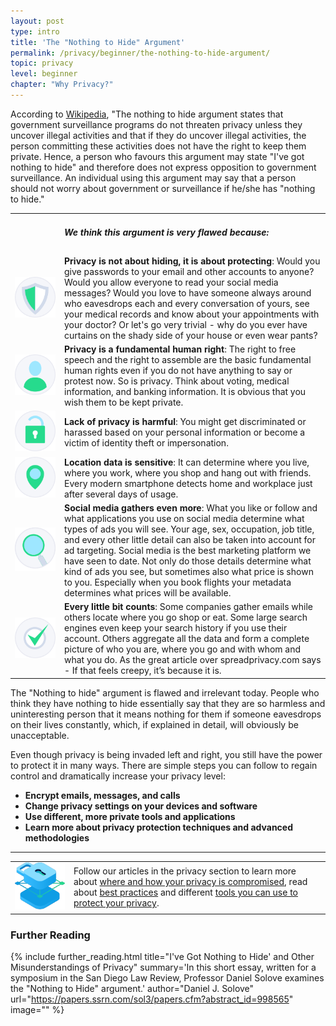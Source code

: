 ```yaml
---
layout: post
type: intro
title: 'The "Nothing to Hide" Argument'
permalink: /privacy/beginner/the-nothing-to-hide-argument/
topic: privacy
level: beginner
chapter: "Why Privacy?"
---
```


According to [Wikipedia](https://en.wikipedia.org/wiki/Nothing_to_hide_argument), "The nothing to hide argument states that government surveillance programs do not threaten privacy unless they uncover illegal activities and that if they do uncover illegal activities, the person committing these activities does not have the right to keep them private. Hence, a person who favours this argument may state "I've got nothing to hide" and therefore does not express opposition to government surveillance. An individual using this argument may say that a person should not worry about government or surveillance if he/she has "nothing to hide."

<table class="table table-borderless mb-4">
    <tbody>
    <tr>
        <td style="width: 65px;"></td>
        <td>
            <h5>We think this argument is very flawed because:</h5>
        </td>
    </tr>
    <tr>
        <td><img src="/assets/post_files/privacy/beginner/the-nothing-to-hide-argument/prot.svg" alt="Privacy is not about hiding, it is about protecting"></td>
        <td>
            <strong>Privacy is not about hiding, it is about protecting</strong>: Would you give passwords to your email and other accounts to anyone? Would you allow everyone to read your social media messages? Would you love to have someone always around who eavesdrops each and every conversation of yours, see your medical records and know about your appointments with your doctor? Or let's go very trivial - why do you ever have curtains on the shady side of your house or even wear pants?
        </td>
    </tr>
    <tr>
        <td><img src="/assets/post_files/privacy/beginner/the-nothing-to-hide-argument/user.svg" alt="Privacy is a fundamental human right"></td>
        <td>
            <strong>Privacy is a fundamental human right</strong>: The right to free speech and the right to assemble are the basic fundamental human rights even if you do not have anything to say or protest now. So is privacy. Think about voting, medical information, and banking information. It is obvious that you wish them to be kept private.
        </td>
    </tr>
    <tr>
        <td><img src="/assets/post_files/privacy/beginner/the-nothing-to-hide-argument/lock.svg" alt="Lack of privacy is harmful"></td>
        <td>
            <strong>Lack of privacy is harmful</strong>: You might get discriminated or harassed based on your personal information or become a victim of identity theft or impersonation.
        </td>
    </tr>
    <tr>
        <td><img src="/assets/post_files/privacy/beginner/the-nothing-to-hide-argument/loc.svg" alt="Location data is sensitive"></td>
        <td>
            <strong>Location data is sensitive</strong>: It can determine where you live, where you work, where you shop and hang out with friends. Every modern smartphone detects home and workplace just after several days of usage.
        </td>
    </tr>
    <tr>
        <td><img src="/assets/post_files/privacy/beginner/the-nothing-to-hide-argument/find.svg" alt="Social media gathers even more"></td>
        <td>
            <strong>Social media gathers even more</strong>: What you like or follow and what applications you use on social media determine what types of ads you will see. Your age, sex, occupation, job title, and every other little detail can also be taken into account for ad targeting. Social media is the best marketing platform we have seen to date. Not only do those details determine what kind of ads you see, but sometimes also what price is shown to you. Especially when you book flights your metadata determines what prices will be available.
        </td>
    </tr>
    <tr>
        <td><img src="/assets/post_files/privacy/beginner/the-nothing-to-hide-argument/tick.svg" alt="Every little bit counts"></td>
        <td>
            <strong>Every little bit counts</strong>: Some companies gather emails while others locate where you go shop or eat. Some large search engines even keep your search history if you use their account. Others aggregate all the data and form a complete picture of who you are, where you go and with whom and what you do. As the great article over spreadprivacy.com says - If that feels creepy, it’s because it is.
        </td>
    </tr>
    </tbody>
</table>


The "Nothing to hide" argument is flawed and irrelevant today. People who think they have nothing to hide essentially say that they are so harmless and uninteresting person that it means nothing for them if someone eavesdrops on their lives constantly, which, if explained in detail, will obviously be unacceptable.

Even though privacy is being invaded left and right, you still have the power to protect it in many ways. There are simple steps you can follow to regain control and dramatically increase your privacy level:

 - **Encrypt emails, messages, and calls**
 - **Change privacy settings on your devices and software**
 - **Use different, more private tools and applications**
 - **Learn more about privacy protection techniques and advanced methodologies**

<hr class="mt-5 mb-5">

<table class="table table-borderless">
    <tbody>
    <tr>
        <td style="width: 80px;"><img src="/assets/post_files/privacy/beginner/the-nothing-to-hide-argument/privacy.svg" alt="Privacy"></td>
        <td>
            Follow our articles in the privacy section to learn more about <a href="{{ site.baseurl }}{% post_url /privacy/beginner/2023-02-01-your-phone-and-computer %}">where and how your privacy is compromised</a>, read about <a href="{{ site.baseurl }}{% post_url /privacy/beginner/2023-03-01-best-practices %}">best practices</a> and different <a href="{{ site.baseurl }}{% post_url /privacy/beginner/2023-04-01-tools-to-protect-your-privacy %}">tools you can use to protect your privacy</a>.
        </td>
    </tr>
    </tbody>
</table>


### Further Reading

{%
  include further_reading.html
  title="I've Got Nothing to Hide' and Other Misunderstandings of Privacy"
  summary='In this short essay, written for a symposium in the San Diego Law Review, Professor Daniel Solove examines the "Nothing to Hide" argument.'
  author="Daniel J. Solove"
  url="https://papers.ssrn.com/sol3/papers.cfm?abstract_id=998565"
  image=""
%}
